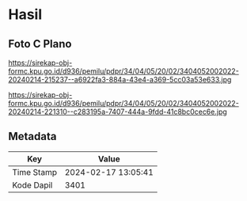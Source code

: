 # Hasil

## Foto C Plano

https://sirekap-obj-formc.kpu.go.id/d936/pemilu/pdpr/34/04/05/20/02/3404052002022-20240214-215237--a6922fa3-884a-43e4-a369-5cc03a53e633.jpg

https://sirekap-obj-formc.kpu.go.id/d936/pemilu/pdpr/34/04/05/20/02/3404052002022-20240214-221310--c283195a-7407-444a-9fdd-41c8bc0cec6e.jpg


## Metadata

| Key        | Value               |
| ---------- | ------------------- |
| Time Stamp | 2024-02-17 13:05:41 |
| Kode Dapil | 3401                |




